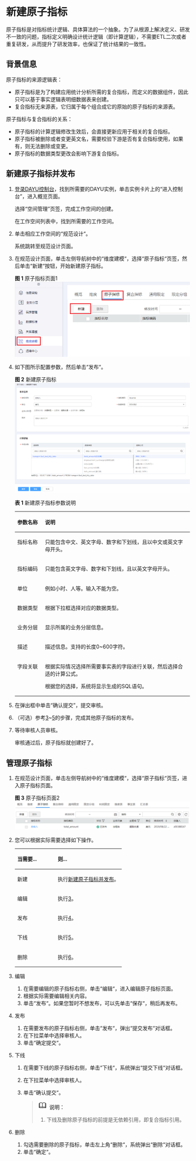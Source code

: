 # 新建原子指标<a name="dayu_01_0616"></a>

原子指标是对指标统计逻辑、具体算法的一个抽象。为了从根源上解决定义、研发不一致的问题，指标定义明确设计统计逻辑（即计算逻辑），不需要ETL二次或者重复研发，从而提升了研发效率，也保证了统计结果的一致性。

## 背景信息<a name="zh-cn_topic_0169427298_section566014814407"></a>

原子指标的来源逻辑表：

-   原子指标是为了构建应用统计分析所需的复合指标，而定义的数据组件，因此只可以基于事实逻辑表明细数据表来创建。
-   复合指标无来源表，它归属于每个组合成它的原始的原子指标的来源表。

原子指标与复合指标的关系：

-   原子指标的计算逻辑修改生效后，会直接更新应用于相关的复合指标。
-   原子指标被删除或者变更英文名，需要校验下游是否有复合指标使用，如果有，则无法删除或变更。
-   原子指标的数据类型更改会影响下游复合指标。

## 新建原子指标并发布<a name="zh-cn_topic_0169427298_section2012674313338"></a>

1.  [登录DAYU控制台](https://console.huaweicloud.com/dayu/)，找到所需要的DAYU实例，单击实例卡片上的“进入控制台”，进入概览页面。

    选择“空间管理”页签，完成工作空间的创建。

    在工作空间列表中，找到所需要的工作空间。


1.  单击相应工作空间的“规范设计“。

    系统跳转至规范设计页面。


1.  <a name="li1262015374262"></a>在规范设计页面，单击左侧导航树中的“维度建模“，选择“原子指标“页签，然后单击“新建“按钮，开始新建原子指标。

    **图 1**  原子指标页面1<a name="zh-cn_topic_0169427298_fig56706814299"></a>  
    ![](figures/原子指标页面1.png "原子指标页面1")

2.  如下图所示配置参数，然后单击“发布“。

    **图 2**  新建原子指标<a name="zh-cn_topic_0169427298_fig64381346203018"></a>  
    ![](figures/新建原子指标.png "新建原子指标")

    **表 1**  新建原子指标参数说明

    <a name="zh-cn_topic_0169427298_table570325111389"></a>
    <table><thead align="left"><tr id="zh-cn_topic_0169427298_row67041151113819"><th class="cellrowborder" valign="top" width="15.83%" id="mcps1.2.3.1.1"><p id="zh-cn_topic_0169427298_p1217316148398"><a name="zh-cn_topic_0169427298_p1217316148398"></a><a name="zh-cn_topic_0169427298_p1217316148398"></a>参数名称</p>
    </th>
    <th class="cellrowborder" valign="top" width="84.17%" id="mcps1.2.3.1.2"><p id="zh-cn_topic_0169427298_p170425183814"><a name="zh-cn_topic_0169427298_p170425183814"></a><a name="zh-cn_topic_0169427298_p170425183814"></a>说明</p>
    </th>
    </tr>
    </thead>
    <tbody><tr id="zh-cn_topic_0169427298_row177048511387"><td class="cellrowborder" valign="top" width="15.83%" headers="mcps1.2.3.1.1 "><p id="zh-cn_topic_0169427298_p0704145113381"><a name="zh-cn_topic_0169427298_p0704145113381"></a><a name="zh-cn_topic_0169427298_p0704145113381"></a>指标名称</p>
    </td>
    <td class="cellrowborder" valign="top" width="84.17%" headers="mcps1.2.3.1.2 "><p id="zh-cn_topic_0169427298_p67042514383"><a name="zh-cn_topic_0169427298_p67042514383"></a><a name="zh-cn_topic_0169427298_p67042514383"></a>只能包含中文、英文字母、数字和下划线，且以中文或英文字母开头。</p>
    </td>
    </tr>
    <tr id="zh-cn_topic_0169427298_row0704205115382"><td class="cellrowborder" valign="top" width="15.83%" headers="mcps1.2.3.1.1 "><p id="zh-cn_topic_0169427298_p1970495163816"><a name="zh-cn_topic_0169427298_p1970495163816"></a><a name="zh-cn_topic_0169427298_p1970495163816"></a>指标编码</p>
    </td>
    <td class="cellrowborder" valign="top" width="84.17%" headers="mcps1.2.3.1.2 "><p id="zh-cn_topic_0169427298_p770413512389"><a name="zh-cn_topic_0169427298_p770413512389"></a><a name="zh-cn_topic_0169427298_p770413512389"></a>只能包含英文字母、数字和下划线，且以英文字母开头。</p>
    </td>
    </tr>
    <tr id="zh-cn_topic_0169427298_row770415183811"><td class="cellrowborder" valign="top" width="15.83%" headers="mcps1.2.3.1.1 "><p id="zh-cn_topic_0169427298_p197041251113810"><a name="zh-cn_topic_0169427298_p197041251113810"></a><a name="zh-cn_topic_0169427298_p197041251113810"></a>单位</p>
    </td>
    <td class="cellrowborder" valign="top" width="84.17%" headers="mcps1.2.3.1.2 "><p id="zh-cn_topic_0169427298_p107041851133814"><a name="zh-cn_topic_0169427298_p107041851133814"></a><a name="zh-cn_topic_0169427298_p107041851133814"></a>例如小时、人等。输入不能为空。</p>
    </td>
    </tr>
    <tr id="zh-cn_topic_0169427298_row970410514385"><td class="cellrowborder" valign="top" width="15.83%" headers="mcps1.2.3.1.1 "><p id="zh-cn_topic_0169427298_p1570485183814"><a name="zh-cn_topic_0169427298_p1570485183814"></a><a name="zh-cn_topic_0169427298_p1570485183814"></a>数据类型</p>
    </td>
    <td class="cellrowborder" valign="top" width="84.17%" headers="mcps1.2.3.1.2 "><p id="zh-cn_topic_0169427298_p1670413519389"><a name="zh-cn_topic_0169427298_p1670413519389"></a><a name="zh-cn_topic_0169427298_p1670413519389"></a>根据下拉框选择对应的数据类型。</p>
    </td>
    </tr>
    <tr id="zh-cn_topic_0169427298_row1370495193819"><td class="cellrowborder" valign="top" width="15.83%" headers="mcps1.2.3.1.1 "><p id="zh-cn_topic_0169427298_p070435110389"><a name="zh-cn_topic_0169427298_p070435110389"></a><a name="zh-cn_topic_0169427298_p070435110389"></a>业务分层</p>
    </td>
    <td class="cellrowborder" valign="top" width="84.17%" headers="mcps1.2.3.1.2 "><p id="zh-cn_topic_0169427298_p103871155131011"><a name="zh-cn_topic_0169427298_p103871155131011"></a><a name="zh-cn_topic_0169427298_p103871155131011"></a>显示所属的业务分层信息。</p>
    </td>
    </tr>
    <tr id="zh-cn_topic_0169427298_row16704151163813"><td class="cellrowborder" valign="top" width="15.83%" headers="mcps1.2.3.1.1 "><p id="zh-cn_topic_0169427298_p1070445119387"><a name="zh-cn_topic_0169427298_p1070445119387"></a><a name="zh-cn_topic_0169427298_p1070445119387"></a>描述</p>
    </td>
    <td class="cellrowborder" valign="top" width="84.17%" headers="mcps1.2.3.1.2 "><p id="zh-cn_topic_0169427298_p659111716416"><a name="zh-cn_topic_0169427298_p659111716416"></a><a name="zh-cn_topic_0169427298_p659111716416"></a>描述信息。支持的长度0~600字符。</p>
    </td>
    </tr>
    <tr id="zh-cn_topic_0169427298_row1323271916444"><td class="cellrowborder" valign="top" width="15.83%" headers="mcps1.2.3.1.1 "><p id="zh-cn_topic_0169427298_p026982614417"><a name="zh-cn_topic_0169427298_p026982614417"></a><a name="zh-cn_topic_0169427298_p026982614417"></a>字段关联</p>
    </td>
    <td class="cellrowborder" valign="top" width="84.17%" headers="mcps1.2.3.1.2 "><p id="zh-cn_topic_0169427298_p1326911265446"><a name="zh-cn_topic_0169427298_p1326911265446"></a><a name="zh-cn_topic_0169427298_p1326911265446"></a>根据实际情况选择所需要事实表的字段进行关联，然后选择合适的计算公式。</p>
    <p id="zh-cn_topic_0169427298_p5306123974516"><a name="zh-cn_topic_0169427298_p5306123974516"></a><a name="zh-cn_topic_0169427298_p5306123974516"></a>根据您的选择，系统将显示生成的SQL语句。</p>
    </td>
    </tr>
    </tbody>
    </table>

3.  <a name="li15620337182610"></a>在弹出框中单击“确认提交”，提交审核。
4.  （可选）参考[3](#li1262015374262)\~[5](#li15620337182610)的步骤，完成其他原子指标的发布。
5.  等待审核人员审核。

    审核通过后，原子指标就创建好了。


## 管理原子指标<a name="zh-cn_topic_0169427298_section9146332479"></a>

1.  在规范设计页面，单击左侧导航树中的“维度建模“，选择“原子指标“页签，进入原子指标页面。

    **图 3**  原子指标页面2<a name="zh-cn_topic_0169427298_fig56732421393"></a>  
    ![](figures/原子指标页面2.png "原子指标页面2")

2.  您可以根据实际需要选择如下操作。

    <a name="zh-cn_topic_0169427298_table4745205417"></a>
    <table><thead align="left"><tr id="zh-cn_topic_0169427298_row167461051211"><th class="cellrowborder" valign="top" width="37.9%" id="mcps1.1.3.1.1"><p id="zh-cn_topic_0169427298_p1074665817"><a name="zh-cn_topic_0169427298_p1074665817"></a><a name="zh-cn_topic_0169427298_p1074665817"></a>当需要...</p>
    </th>
    <th class="cellrowborder" valign="top" width="62.1%" id="mcps1.1.3.1.2"><p id="zh-cn_topic_0169427298_p1974605812"><a name="zh-cn_topic_0169427298_p1974605812"></a><a name="zh-cn_topic_0169427298_p1974605812"></a>则...</p>
    </th>
    </tr>
    </thead>
    <tbody><tr id="zh-cn_topic_0169427298_row1674695011"><td class="cellrowborder" valign="top" width="37.9%" headers="mcps1.1.3.1.1 "><p id="zh-cn_topic_0169427298_p1474695314"><a name="zh-cn_topic_0169427298_p1474695314"></a><a name="zh-cn_topic_0169427298_p1474695314"></a>新建</p>
    </td>
    <td class="cellrowborder" valign="top" width="62.1%" headers="mcps1.1.3.1.2 "><p id="zh-cn_topic_0169427298_p107461656118"><a name="zh-cn_topic_0169427298_p107461656118"></a><a name="zh-cn_topic_0169427298_p107461656118"></a>执行<a href="#zh-cn_topic_0169427298_section2012674313338">新建原子指标并发布</a>。</p>
    </td>
    </tr>
    <tr id="zh-cn_topic_0169427298_row137468516113"><td class="cellrowborder" valign="top" width="37.9%" headers="mcps1.1.3.1.1 "><p id="zh-cn_topic_0169427298_p137461358120"><a name="zh-cn_topic_0169427298_p137461358120"></a><a name="zh-cn_topic_0169427298_p137461358120"></a>编辑</p>
    </td>
    <td class="cellrowborder" valign="top" width="62.1%" headers="mcps1.1.3.1.2 "><p id="zh-cn_topic_0169427298_p107461651412"><a name="zh-cn_topic_0169427298_p107461651412"></a><a name="zh-cn_topic_0169427298_p107461651412"></a>执行<a href="#li2054015512277">3</a>。</p>
    </td>
    </tr>
    <tr id="zh-cn_topic_0169427298_row1746651110"><td class="cellrowborder" valign="top" width="37.9%" headers="mcps1.1.3.1.1 "><p id="zh-cn_topic_0169427298_p17468514113"><a name="zh-cn_topic_0169427298_p17468514113"></a><a name="zh-cn_topic_0169427298_p17468514113"></a>发布</p>
    </td>
    <td class="cellrowborder" valign="top" width="62.1%" headers="mcps1.1.3.1.2 "><p id="zh-cn_topic_0169427298_p074645113"><a name="zh-cn_topic_0169427298_p074645113"></a><a name="zh-cn_topic_0169427298_p074645113"></a>执行<a href="#li1354145162717">4</a>。</p>
    </td>
    </tr>
    <tr id="zh-cn_topic_0169427298_row195105118312"><td class="cellrowborder" valign="top" width="37.9%" headers="mcps1.1.3.1.1 "><p id="zh-cn_topic_0169427298_p13178108319"><a name="zh-cn_topic_0169427298_p13178108319"></a><a name="zh-cn_topic_0169427298_p13178108319"></a>下线</p>
    </td>
    <td class="cellrowborder" valign="top" width="62.1%" headers="mcps1.1.3.1.2 "><p id="zh-cn_topic_0169427298_p2317210132"><a name="zh-cn_topic_0169427298_p2317210132"></a><a name="zh-cn_topic_0169427298_p2317210132"></a>执行<a href="#li65410542714">5</a>。</p>
    </td>
    </tr>
    <tr id="zh-cn_topic_0169427298_row9597213538"><td class="cellrowborder" valign="top" width="37.9%" headers="mcps1.1.3.1.1 "><p id="zh-cn_topic_0169427298_p145861712936"><a name="zh-cn_topic_0169427298_p145861712936"></a><a name="zh-cn_topic_0169427298_p145861712936"></a>删除</p>
    </td>
    <td class="cellrowborder" valign="top" width="62.1%" headers="mcps1.1.3.1.2 "><p id="zh-cn_topic_0169427298_p658616128311"><a name="zh-cn_topic_0169427298_p658616128311"></a><a name="zh-cn_topic_0169427298_p658616128311"></a>执行<a href="#li95419562710">6</a>。</p>
    </td>
    </tr>
    </tbody>
    </table>

3.  <a name="li2054015512277"></a>编辑
    1.  在需要编辑的原子指标右侧，单击“编辑“，进入编辑原子指标页面。
    2.  根据实际需要编辑相关内容。
    3.  单击“发布“。如果您暂时不想发布，可以先单击“保存“，稍后再发布。

4.  <a name="li1354145162717"></a>发布
    1.  在需要发布的原子指标右侧，单击“发布“，弹出“提交发布“对话框。
    2.  在下拉菜单中选择审核人。
    3.  单击“确定提交“。

5.  <a name="li65410542714"></a>下线
    1.  在需要下线的原子指标右侧，单击“下线“，系统弹出“提交下线“对话框。
    2.  在下拉菜单中选择审核人。
    3.  单击“确认提交“。

        >![](public_sys-resources/icon-note.gif) **说明：**   
        >1.  下线及删除原子指标的前提是无依赖引用，即复合指标引用。  


6.  <a name="li95419562710"></a>删除
    1.  勾选需要删除的原子指标，单击左上角“删除“，系统弹出“删除“对话框。
    2.  单击“确定“。


